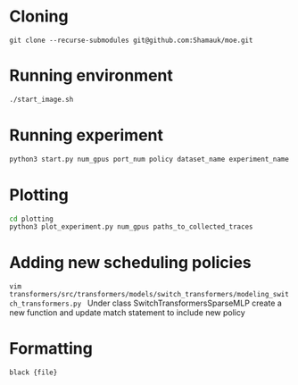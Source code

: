# Cloning
`git clone --recurse-submodules git@github.com:Shamauk/moe.git`

# Running environment
```bash
./start_image.sh
```

# Running experiment
```bash
python3 start.py num_gpus port_num policy dataset_name experiment_name
```

# Plotting
```bash
cd plotting
python3 plot_experiment.py num_gpus paths_to_collected_traces
```

# Adding new scheduling policies
`vim transformers/src/transformers/models/switch_transformers/modeling_switch_transformers.py `
Under class SwitchTransformersSparseMLP create a new function and update match statement to include new policy

# Formatting
```bash
black {file}
```
